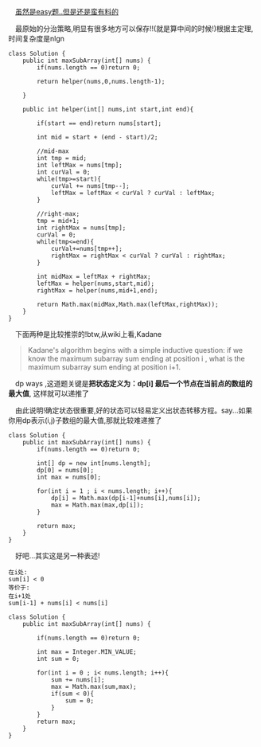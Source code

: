 &emsp;[虽然是easy题..但是还是蛮有料的](https://en.wikipedia.org/wiki/Maximum_subarray_problem)

&emsp;最原始的分治策略,明显有很多地方可以保存!!(就是算中间的时候!)根据主定理,时间复杂度是nlgn
```
class Solution {
    public int maxSubArray(int[] nums) {
        if(nums.length == 0)return 0;
        
        return helper(nums,0,nums.length-1);
    
    }
    
    public int helper(int[] nums,int start,int end){
        
        if(start == end)return nums[start];
        
        int mid = start + (end - start)/2;
        
        //mid-max
        int tmp = mid;
        int leftMax = nums[tmp];
        int curVal = 0;
        while(tmp>=start){
            curVal += nums[tmp--];
            leftMax = leftMax < curVal ? curVal : leftMax; 
        }
        
        //right-max;
        tmp = mid+1;
        int rightMax = nums[tmp];
        curVal = 0;
        while(tmp<=end){
            curVal+=nums[tmp++];
            rightMax = rightMax < curVal ? curVal : rightMax;
        }
        
        int midMax = leftMax + rightMax;
        leftMax = helper(nums,start,mid);
        rightMax = helper(nums,mid+1,end);
        
        return Math.max(midMax,Math.max(leftMax,rightMax));
    }
}
```

&emsp;下面两种是比较推崇的!btw,从wiki上看,Kadane


> Kadane's algorithm begins with a simple inductive question: if we know the maximum subarray sum ending at position  i , what is the maximum subarray sum ending at position i+1.



&emsp;dp ways ,这道题关键是**把状态定义为：dp[i] 最后一个节点在当前点的数组的最大值**, 这样就可以递推了


&emsp;由此说明!确定状态很重要,好的状态可以轻易定义出状态转移方程。say...如果你用dp表示(i,j)子数组的最大值,那就比较难递推了

```
class Solution {
    public int maxSubArray(int[] nums) {
        if(nums.length == 0)return 0;
        
        int[] dp = new int[nums.length];
        dp[0] = nums[0];
        int max = nums[0];
        
        for(int i = 1 ; i < nums.length; i++){
            dp[i] = Math.max(dp[i-1]+nums[i],nums[i]);
            max = Math.max(max,dp[i]);
        }
        
        return max;
    }
}
```

&emsp;好吧...其实这是另一种表述!
```
在i处:
sum[i] < 0 
等价于:
在i+1处
sum[i-1] + nums[i] < nums[i]
```

```
class Solution {
    public int maxSubArray(int[] nums) {
        
        if(nums.length == 0)return 0;
        
        int max = Integer.MIN_VALUE;
        int sum = 0;
        
        for(int i = 0 ; i< nums.length; i++){
            sum += nums[i];
            max = Math.max(sum,max);
            if(sum < 0){
                sum = 0;
            }
        }
        return max;
    }
}
```
